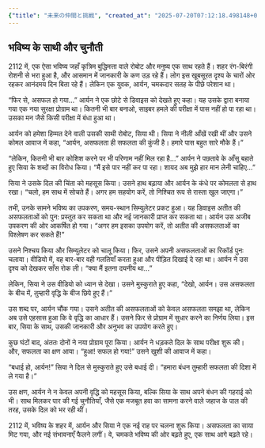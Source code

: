```yaml
---
{"title": "未来の仲間と挑戦", "created_at": "2025-07-20T07:12:18.498148+09:00", "pattern_id": 4, "pattern_name": "ループ脱出型", "year": 2112}
---
```


## भविष्य के साथी और चुनौती

2112 में, एक ऐसा भविष्य जहाँ कृत्रिम बुद्धिमत्ता वाले रोबोट और मनुष्य एक साथ रहते हैं। शहर रंग-बिरंगी रोशनी से भरा हुआ है, और आसमान में जानकारी के कण उड़ रहे हैं। लोग इस खूबसूरत दृश्य के चारों ओर रहकर आनंदमय दिन बिता रहे हैं। लेकिन एक युवक, आर्यन, चमकदार सतह के पीछे परेशान था।

“फिर से, असफल हो गया…” आर्यन ने एक छोटे से डिवाइस को देखते हुए कहा। यह उसके द्वारा बनाया गया एक नया सुरक्षा प्रोग्राम था। कितनी भी बार बनाओ, साइबर हमले की परीक्षा में पास नहीं हो पा रहा था। उसका मन जैसे किसी परीक्षा में बंधा हुआ था।

आर्यन को हमेशा हिम्मत देने वाली उसकी साथी रोबोट, सिया थी। सिया ने नीली आँखें रखी थीं और उसने कोमल आवाज में कहा, “आर्यन, असफलता ही सफलता की कुंजी है। हमारे पास बहुत सारे मौके हैं।”

“लेकिन, कितनी भी बार कोशिश करने पर भी परिणाम नहीं मिल रहा है…” आर्यन ने पछतावे के आँसू बहाते हुए सिया के शब्दों का विरोध किया। “मैं इसे पार नहीं कर पा रहा। शायद अब मुझे हार मान लेनी चाहिए…”

सिया ने उसके दिल की चिंता को महसूस किया। उसने हाथ बढ़ाया और आर्यन के कंधे पर कोमलता से हाथ रखा। “चलो, हम साथ में सोचते हैं। अगर हम सहयोग करें, तो निश्चित रूप से रास्ता खुल जाएगा।”

तभी, उनके सामने भविष्य का उपकरण, समय-स्थान सिम्युलेटर प्रकट हुआ। यह डिवाइस अतीत की असफलताओं को पुन: प्रस्तुत कर सकता था और नई जानकारी प्राप्त कर सकता था। आर्यन उस अजीब उपकरण की ओर आकर्षित हो गया। “अगर हम इसका उपयोग करें, तो अतीत की असफलताओं का विश्लेषण कर सकते हैं!”

उसने निश्चय किया और सिम्युलेटर को चालू किया। फिर, उसने अपनी असफलताओं का रिकॉर्ड पुनः चलाया। वीडियो में, वह बार-बार वही गलतियाँ करता हुआ और पीड़ित दिखाई दे रहा था। आर्यन ने उस दृश्य को देखकर साँस रोक ली। “क्या मैं इतना दयनीय था…”

लेकिन, सिया ने उस वीडियो को ध्यान से देखा। उसने मुस्कुराते हुए कहा, “देखो, आर्यन। उस असफलता के बीच में, तुम्हारी वृद्धि के बीज छिपे हुए हैं।”

उस शब्द पर, आर्यन चौंक गया। उसने अतीत की असफलताओं को केवल असफलता समझा था, लेकिन अब उसे एहसास हुआ कि वे वृद्धि का आधार हैं। उसने फिर से प्रोग्राम में सुधार करने का निर्णय लिया। इस बार, सिया के साथ, उसकी जानकारी और अनुभव का उपयोग करते हुए।

कुछ घंटों बाद, अंततः दोनों ने नया प्रोग्राम पूरा किया। आर्यन ने धड़कते दिल के साथ परीक्षा शुरू की। और, सफलता का क्षण आया। “हुआ! सफल हो गया!” उसने खुशी की आवाज में कहा।

“बधाई हो, आर्यन!” सिया ने दिल से मुस्कुराते हुए उसे बधाई दी। “हमारा बंधन तुम्हारी सफलता की दिशा में ले गया है।”

उस क्षण, आर्यन ने न केवल अपनी वृद्धि को महसूस किया, बल्कि सिया के साथ अपने बंधन की गहराई को भी। साथ मिलकर पार की गई चुनौतियाँ, जैसे एक मजबूत हवा का सामना करने वाले जहाज के पाल की तरह, उसके दिल को भर रही थीं।

2112 में, भविष्य के शहर में, आर्यन और सिया ने एक नई राह पर चलना शुरू किया। असफलता का साया मिट गया, और नई संभावनाएँ फैलने लगीं। वे, चमकते भविष्य की ओर बढ़ते हुए, एक साथ आगे बढ़ते रहे।
